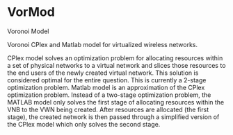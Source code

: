 # VorMod
Voronoi Model

Voronoi CPlex and Matlab model for virtualized wireless networks.

CPlex model solves an optimization problem for allocating resources within a set of physical networks to a virtual network and slices those resources to the end users of the newly created virtual network.  This solution is considered optimal for the entire question.  This is currently a 2-stage optimization problem.
Matlab model is an approximation of the CPlex optimization problem.  Instead of a two-stage optimization problem, the MATLAB model only solves the first stage of allocating resources within the VNB to the VWN being created.
After resources are allocated (the first stage), the created network is then passed through a simplified version of the CPlex model which only solves the second stage.

